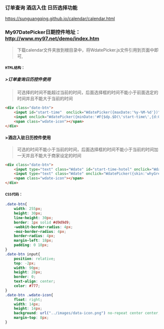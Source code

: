 ### 订单查询 酒店入住 日历选择功能

https://sunguangqing.github.io/calendar/calendar.html

### My97DatePicker日期控件地址：http://www.my97.net/demo/index.htm

>下载calendar文件夹放到根目录中，将WdatePicker.js文件引用到页面中即可, <script src="calendar/WdatePicker.js"></script>

#### `HTML结构：`
##### >订单查询日历控件使用 
>可选择的时间不能超过当前的时间，后面选择框的时间不能小于前面选定的时间并且不能大于当前的时间
```HTML
<div class="date-btn">
    <input id="start-time"  onclick="WdatePicker({maxDate:'%y-%M-%d'})" /> ~
    <input onclick="WdatePicker({minDate:'#F{$dp.$D(\'start-time\',{d:0});}',maxDate:'%y-%M-%d'})" />
    <span class="wdate-icon"></span>
</div>
```

#### >酒店入驻日历控件使用
>可选的时间不能小于当前的时间，后面选择框的时间不能小于当前的时间加一天并且不能大于商家设定的时间
```HTML
<div class="date-btn">
    <input type="text" class="Wdate" id="start-time-hotel" onclick="WdatePicker({skin:'whyGreen', minDate:'%y-%M-%d', maxDate:'2050-12-12'})"/> ~
    <input type="text" class="Wdate" onclick="WdatePicker({skin:'whyGreen', minDate: '#F{$dp.$D(\\\'start-time-hotel\\\',{d:1});}'})"/>
    <span class="wdate-icon"></span>
</div>
```


#### `CSS代码：`
```CSS
.date-btn{
    width: 255px;
    height: 30px;
    line-height: 30px;
    border: 1px solid #d9d9d9;
    -webkit-border-radius: 4px;
    -moz-border-radius: 4px;
    border-radius: 4px;
    margin-left: 18px;
    padding: 0 18px;
}
.date-btn input{
    position: relative;
    top: -2px;
    width: 90px;
    height: 28px;
    border: 0;
    text-align: center;
    color: #777;
}
.date-btn .wdate-icon{
    float: right;
    width: 14px;
    height: 14px;
    background: url("../images/data-icon.png") no-repeat center center;
    margin-top: 8px;
}
```
